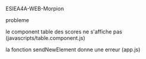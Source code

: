 ESIEA4A-WEB-Morpion

probleme 

le component table des scores ne s'affiche pas (javascripts/table.component.js)

la fonction sendNewElement donne une erreur (app.js)


